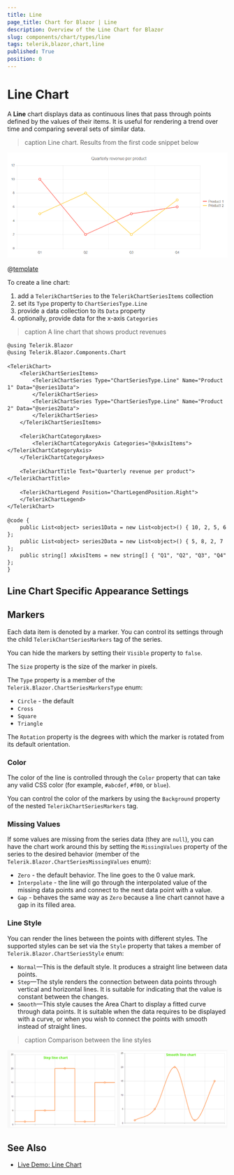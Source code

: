 ```yaml
---
title: Line
page_title: Chart for Blazor | Line
description: Overview of the Line Chart for Blazor
slug: components/chart/types/line
tags: telerik,blazor,chart,line
published: True
position: 0
---
```


# Line Chart

A **Line** chart displays data as continuous lines that pass through points defined by the values of their items. It is useful for rendering a trend over time and comparing several sets of similar data.

>caption Line chart.  Results from the first code snippet below

![](images/basic-line-chart.png)

@[template](/_contentTemplates/chart/link-to-basics.md#understand-basics-and-databinding-first)

To create a line chart:

1. add a `TelerikChartSeries` to the `TelerikChartSeriesItems` collection
2. set its `Type` property to `ChartSeriesType.Line`
3. provide a data collection to its `Data` property
4. optionally, provide data for the x-axis `Categories`


>caption A line chart that shows product revenues

````CSHTML
@using Telerik.Blazor
@using Telerik.Blazor.Components.Chart

<TelerikChart>
	<TelerikChartSeriesItems>
		<TelerikChartSeries Type="ChartSeriesType.Line" Name="Product 1" Data="@series1Data">
		</TelerikChartSeries>
		<TelerikChartSeries Type="ChartSeriesType.Line" Name="Product 2" Data="@series2Data">
		</TelerikChartSeries>
	</TelerikChartSeriesItems>

	<TelerikChartCategoryAxes>
		<TelerikChartCategoryAxis Categories="@xAxisItems"></TelerikChartCategoryAxis>
	</TelerikChartCategoryAxes>

	<TelerikChartTitle Text="Quarterly revenue per product"></TelerikChartTitle>

	<TelerikChartLegend Position="ChartLegendPosition.Right">
	</TelerikChartLegend>
</TelerikChart>

@code {
	public List<object> series1Data = new List<object>() { 10, 2, 5, 6 };
	public List<object> series2Data = new List<object>() { 5, 8, 2, 7 };
	public string[] xAxisItems = new string[] { "Q1", "Q2", "Q3", "Q4" };
}
````



## Line Chart Specific Appearance Settings

## Markers

Each data item is denoted by a marker. You can control its settings through the child `TelerikChartSeriesMarkers` tag of the series.

You can hide the markers by setting their `Visible` property to `false`.

The `Size` property is the size of the marker in pixels.

The `Type` property is a member of the `Telerik.Blazor.ChartSeriesMarkersType` enum:

* `Circle` - the default
* `Cross`
* `Square`
* `Triangle`

The `Rotation` property is the degrees with which the marker is rotated from its default orientation.

### Color

The color of the line is controlled through the `Color` property that can take any valid CSS color (for example, `#abcdef`, `#f00`, or `blue`).

You can control the color of the markers by using the `Background` property of the nested `TelerikChartSeriesMarkers` tag.

### Missing Values

If some values are missing from the series data (they are `null`), you can have the chart work around this by setting the `MissingValues` property of the series to the desired behavior (member of the `Telerik.Blazor.ChartSeriesMissingValues` enum):

* `Zero` - the default behavior. The line goes to the 0 value mark.
* `Interpolate` - the line will go through the interpolated value of the missing data points and connect to the next data point with a value.
* `Gap` - behaves the same way as `Zero` because a line chart cannot have a gap in its filled area.


### Line Style

You can render the lines between the points with different styles. The supported styles can be set via the `Style` property that takes a member of `Telerik.Blazor.ChartSeriesStyle` enum:

* `Normal`—This is the default style. It produces a straight line between data points.
* `Step`—The style renders the connection between data points through vertical and horizontal lines. It is suitable for indicating that the value is constant between the changes.
* `Smooth`—This style causes the Area Chart to display a fitted curve through data points. It is suitable when the data requires to be displayed with a curve, or when you wish to connect the points with smooth instead of straight lines.

>caption Comparison between the line styles

![](images/line-chart-step-and-smooth.png)


## See Also

  * [Live Demo: Line Chart](https://demos.telerik.com/blazor-ui/chart/line-chart)
